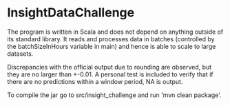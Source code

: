 # InsightDataChallenge
The program is written in Scala and does not depend on anything outside of its standard library. It reads and processes data in batches (controlled by the batchSizeInHours variable in main) and hence is able to scale to large datasets.

Discrepancies with the official output due to rounding are observed, but they are no larger than +-0.01.
A personal test is included to verify that if there are no predictions within a window period, NA is output.

To compile the jar go to src/insight_challenge and run 'mvn clean package'.
